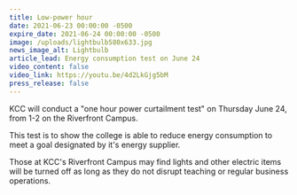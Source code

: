 ```yaml
---
title: Low-power hour
date: 2021-06-23 00:00:00 -0500
expire_date: 2021-06-24 00:00:00 -0500
image: /uploads/lightbulb580x633.jpg
news_image_alt: Lightbulb
article_lead: Energy consumption test on June 24
video_content: false
video_link: https://youtu.be/4d2LkGjg5bM
press_release: false
---
```

KCC will conduct a "one hour power curtailment test" on Thursday June 24, from 1-2 on the Riverfront Campus.

This test is to show the college is able to reduce energy consumption to meet a goal designated by it's energy supplier.

Those at KCC's Riverfront Campus may find lights and other electric items will be turned off as long as they do not disrupt teaching or regular business operations.
